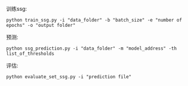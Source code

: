 训练ssg:
```
python train_ssg.py -i "data_folder" -b "batch_size" -e "number of epochs" -o "output folder"
```

预测:

```
python ssg_prediction.py -i "data_folder" -m "model_address" -th list_of_thresholds
```

评估:

```
python evaluate_set_ssg.py -i "prediction file"
```